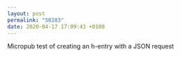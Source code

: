 ```yaml
---
layout: post
permalink: "58183"
date: 2020-04-17 17:09:43 +0100
---
```


Micropub test of creating an h-entry with a JSON request
